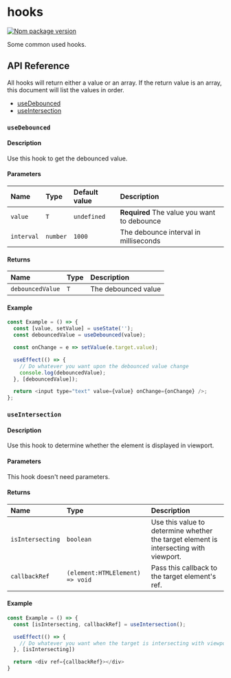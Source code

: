 # hooks

[![Npm package version](https://badgen.net/npm/v/@yuxuan-zheng/hooks)](https://npmjs.com/package/@yuxuan-zheng/hooks)

Some common used hooks.

## API Reference

All hooks will return either a value or an array. If the return value is an array, this document will list the values in order.

- [useDebounced](#usedebounced)
- [useIntersection](#useIntersection)

### `useDebounced`

#### Description

Use this hook to get the debounced value.

#### Parameters

| Name       | Type     | Default value | Description                                 |
| :--------- | :------- | :------------ | :------------------------------------------ |
| `value`    | `T`      | `undefined`   | **Required** The value you want to debounce |
| `interval` | `number` | `1000`        | The debounce interval in milliseconds       |

#### Returns

| Name             | Type | Description         |
| :--------------- | :--- | :------------------ |
| `debouncedValue` | `T`  | The debounced value |

#### Example

```js
const Example = () => {
  const [value, setValue] = useState('');
  const debouncedValue = useDebounced(value);

  const onChange = e => setValue(e.target.value);

  useEffect(() => {
    // Do whatever you want upon the debounced value change
    console.log(debouncedValue);
  }, [debouncedValue]);

  return <input type="text" value={value} onChange={onChange} />;
};
```

### `useIntersection`

#### Description

Use this hook to determine whether the element is displayed in viewport.

#### Parameters

This hook doesn't need parameters.

#### Returns

| Name             | Type                            | Description                                                                           |
| :--------------- | :------------------------------ | :------------------------------------------------------------------------------------ |
| `isIntersecting` | `boolean`                       | Use this value to determine whether the target element is intersecting with viewport. |
| `callbackRef`    | `(element:HTMLElement) => void` | Pass this callback to the target element's ref.                                       |

#### Example

```js
const Example = () => {
  const [isIntersecting, callbackRef] = useIntersection();

  useEffect(() => {
    // Do whatever you want when the target is intersecting with viewport
  }, [isIntersecting])

  return <div ref={callbackRef}></div>
}
```
